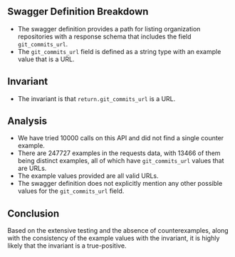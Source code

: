 ## Swagger Definition Breakdown
- The swagger definition provides a path for listing organization repositories with a response schema that includes the field `git_commits_url`.
- The `git_commits_url` field is defined as a string type with an example value that is a URL.

## Invariant
- The invariant is that `return.git_commits_url` is a URL.

## Analysis
- We have tried 10000 calls on this API and did not find a single counter example.
- There are 247727 examples in the requests data, with 13466 of them being distinct examples, all of which have `git_commits_url` values that are URLs.
- The example values provided are all valid URLs.
- The swagger definition does not explicitly mention any other possible values for the `git_commits_url` field.

## Conclusion
Based on the extensive testing and the absence of counterexamples, along with the consistency of the example values with the invariant, it is highly likely that the invariant is a true-positive.
